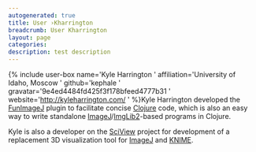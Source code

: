 ```yaml
---
autogenerated: true
title: User ›Kharrington
breadcrumb: User Kharrington
layout: page
categories: 
description: test description
---
```


{% include user-box name='Kyle Harrington ' affiliation='University of Idaho, Moscow ' github='kephale ' gravatar='9e4ed4484fd425f3f178bfeed4777b31 ' website='http://kyleharrington.com/ ' %}Kyle Harrington developed the [FunImageJ](FunImageJ ) plugin to facilitate concise [Clojure](Clojure ) code, which is also an easy way to write standalone [ImageJ](ImageJ )/[ImgLib2](ImgLib2 )-based programs in Clojure.

Kyle is also a developer on the [SciView](SciView ) project for development of a replacement 3D visualization tool for [ImageJ](ImageJ ) and [KNIME](KNIME ).
